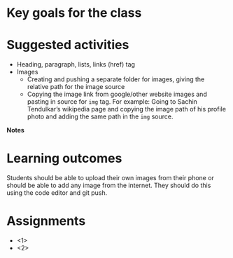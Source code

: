 # Key goals for the class

# Suggested activities
- Heading, paragraph, lists, links (href) tag
- Images
    - Creating and pushing  a separate folder for images, giving the relative path for the image source
    - Copying the image link from google/other website images and pasting in source for `img` tag. For example: Going to Sachin Tendulkar’s wikipedia page and copying the image path of his profile photo and adding the same path in the `img` source.

**Notes**

# Learning outcomes
    
Students should be able to upload their own images from their phone or should be able to add any image from the internet. They should do this using the code editor and git push.

# Assignments
- <1>
- <2>